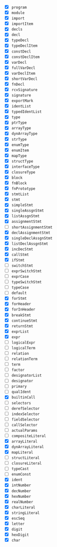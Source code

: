- [x] `program`
- [x] `module`
- [x] `import`
- [x] `importItem`
- [x] `decls`
- [x] `decl`
- [x] `typeDecl`
- [x] `typeDeclItem`
- [x] `constDecl`
- [x] `constDeclItem`
- [x] `varDecl`
- [x] `fullVarDecl`
- [x] `varDeclItem`
- [x] `shortVarDecl`
- [x] `fnDecl`
- [x] `rcvSignature`
- [x] `signature`
- [x] `exportMark`
- [x] `identList`
- [x] `typedIdentList`
- [x] `type`
- [x] `ptrType`
- [x] `arrayType`
- [x] `dynArrayType`
- [x] `strType`
- [x] `enumType`
- [x] `enumItem`
- [x] `mapType`
- [x] `structType`
- [x] `interfaceType`
- [x] `closureType`
- [x] `block`
- [x] `fnBlock`
- [x] `fnPrototype`
- [x] `stmtList`
- [x] `stmt`
- [x] `simpleStmt`
- [x] `singleAssgnStmt`
- [x] `listAssgnStmt`
- [x] `assignmentStmt`
- [ ] `shortAssignmentStmt`
- [x] `declAssignmentStmt`
- [x] `singleDeclAssgnStmt`
- [x] `listDeclAssgnStmt`
- [x] `incDecStmt`
- [x] `callStmt`
- [x] `ifStmt`
- [ ] `switchStmt`
- [ ] `exprSwitchStmt`
- [ ] `exprCase`
- [ ] `typeSwitchStmt`
- [ ] `typeCase`
- [ ] `default`
- [x] `forStmt`
- [x] `forHeader`
- [x] `forInHeader`
- [x] `breakStmt`
- [x] `continueStmt`
- [x] `returnStmt`
- [x] `exprList`
- [x] `expr`
- [ ] `logicalExpr`
- [ ] `logicalTerm`
- [ ] `relation`
- [ ] `relationTerm`
- [ ] `term`
- [ ] `factor`
- [ ] `designatorList`
- [ ] `designator`
- [ ] `primary`
- [ ] `qualIdent`
- [x] `builtinCall`
- [ ] `selectors`
- [ ] `derefSelector`
- [ ] `indexSelector`
- [ ] `fieldSelector`
- [ ] `callSelector`
- [ ] `actualParams`
- [ ] `compositeLiteral`
- [x] `arrayLiteral`
- [x] `dynArrayLiteral`
- [x] `mapLiteral`
- [ ] `structLiteral`
- [ ] `closureLiteral`
- [ ] `typeCast`
- [ ] `enumConst`
- [x] `ident`
- [x] `intNumber`
- [x] `decNumber`
- [x] `hexNumber`
- [x] `realNumber`
- [x] `charLiteral`
- [x] `stringLiteral`
- [x] `escSeq`
- [x] `letter`
- [x] `digit`
- [x] `hexDigit`
- [x] `char`
